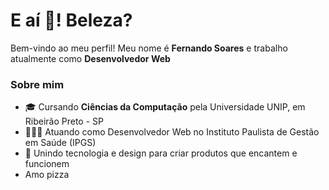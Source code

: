 <h1 align="left">E aí 👋! Beleza?</h1> 
<p>Bem-vindo ao meu perfil! Meu nome é <strong>Fernando Soares</strong> e trabalho atualmente como <strong>Desenvolvedor Web</strong></p>


<h3>Sobre mim</h3>
<ul>
<li>🎓 Cursando <b>Ciências da Computação</b> pela Universidade UNIP, em Ribeirão Preto - SP</li>
<li>👨🏻‍💻 Atuando como Desenvolvedor Web no Instituto Paulista de Gestão em Saúde (IPGS)</li>
<li>🚀 Unindo tecnologia e design para criar produtos que encantem e funcionem</li>
<li style="font-size=8px">Amo pizza</li>
</ul>

